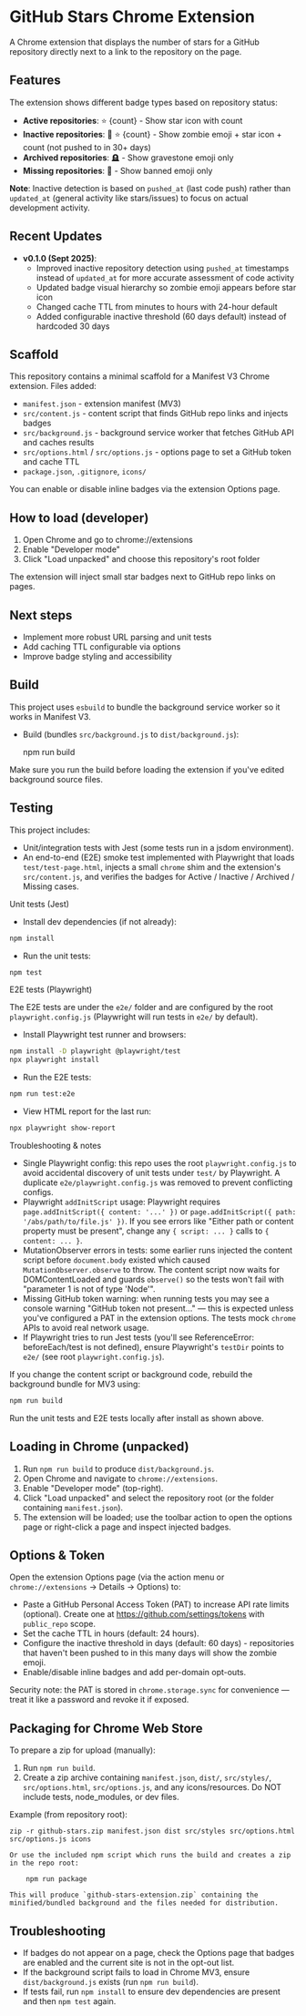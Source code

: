 # GitHub Stars Chrome Extension
A Chrome extension that displays the number of stars for a GitHub repository directly next to a link to the repository on the page.

## Features

The extension shows different badge types based on repository status:

- **Active repositories**: ⭐ {count} - Show star icon with count
- **Inactive repositories**: 🧟 ⭐ {count} - Show zombie emoji + star icon + count (not pushed to in 30+ days)
- **Archived repositories**: 🪦 - Show gravestone emoji only
- **Missing repositories**: 🚫 - Show banned emoji only

**Note**: Inactive detection is based on `pushed_at` (last code push) rather than `updated_at` (general activity like stars/issues) to focus on actual development activity.

## Recent Updates

- **v0.1.0 (Sept 2025)**:
  - Improved inactive repository detection using `pushed_at` timestamps instead of `updated_at` for more accurate assessment of code activity
  - Updated badge visual hierarchy so zombie emoji appears before star icon
  - Changed cache TTL from minutes to hours with 24-hour default
  - Added configurable inactive threshold (60 days default) instead of hardcoded 30 days

## Scaffold

This repository contains a minimal scaffold for a Manifest V3 Chrome extension. Files added:

- `manifest.json` - extension manifest (MV3)
- `src/content.js` - content script that finds GitHub repo links and injects badges
- `src/background.js` - background service worker that fetches GitHub API and caches results
- `src/options.html` / `src/options.js` - options page to set a GitHub token and cache TTL
- `package.json`, `.gitignore`, `icons/`

You can enable or disable inline badges via the extension Options page.

## How to load (developer)

1. Open Chrome and go to chrome://extensions
2. Enable "Developer mode"
3. Click "Load unpacked" and choose this repository's root folder

The extension will inject small star badges next to GitHub repo links on pages.

## Next steps

- Implement more robust URL parsing and unit tests
- Add caching TTL configurable via options
- Improve badge styling and accessibility

## Build

This project uses `esbuild` to bundle the background service worker so it works in Manifest V3.

- Build (bundles `src/background.js` to `dist/background.js`):

	npm run build

Make sure you run the build before loading the extension if you've edited background source files.

## Testing

This project includes:
- Unit/integration tests with Jest (some tests run in a jsdom environment).
- An end-to-end (E2E) smoke test implemented with Playwright that loads `test/test-page.html`, injects a small `chrome` shim and the extension's `src/content.js`, and verifies the badges for Active / Inactive / Archived / Missing cases.

Unit tests (Jest)

- Install dev dependencies (if not already):

```bash
npm install
```

- Run the unit tests:

```bash
npm test
```

E2E tests (Playwright)

The E2E tests are under the `e2e/` folder and are configured by the root `playwright.config.js` (Playwright will run tests in `e2e/` by default).

- Install Playwright test runner and browsers:

```bash
npm install -D playwright @playwright/test
npx playwright install
```

- Run the E2E tests:

```bash
npm run test:e2e
```

- View HTML report for the last run:

```bash
npx playwright show-report
```

Troubleshooting & notes

- Single Playwright config: this repo uses the root `playwright.config.js` to avoid accidental discovery of unit tests under `test/` by Playwright. A duplicate `e2e/playwright.config.js` was removed to prevent conflicting configs.
- Playwright `addInitScript` usage: Playwright requires `page.addInitScript({ content: '...' })` or `page.addInitScript({ path: '/abs/path/to/file.js' })`. If you see errors like "Either path or content property must be present", change any `{ script: ... }` calls to `{ content: ... }`.
- MutationObserver errors in tests: some earlier runs injected the content script before `document.body` existed which caused `MutationObserver.observe` to throw. The content script now waits for DOMContentLoaded and guards `observe()` so the tests won't fail with "parameter 1 is not of type 'Node'".
- Missing GitHub token warning: when running tests you may see a console warning "GitHub token not present..." — this is expected unless you've configured a PAT in the extension options. The tests mock `chrome` APIs to avoid real network usage.
- If Playwright tries to run Jest tests (you'll see ReferenceError: beforeEach/test is not defined), ensure Playwright's `testDir` points to `e2e/` (see root `playwright.config.js`).

If you change the content script or background code, rebuild the background bundle for MV3 using:

```bash
npm run build
```

Run the unit tests and E2E tests locally after install as shown above.

## Loading in Chrome (unpacked)

1. Run `npm run build` to produce `dist/background.js`.
2. Open Chrome and navigate to `chrome://extensions`.
3. Enable "Developer mode" (top-right).
4. Click "Load unpacked" and select the repository root (or the folder containing `manifest.json`).
5. The extension will be loaded; use the toolbar action to open the options page or right-click a page and inspect injected badges.

## Options & Token

Open the extension Options page (via the action menu or `chrome://extensions` → Details → Options) to:
- Paste a GitHub Personal Access Token (PAT) to increase API rate limits (optional). Create one at https://github.com/settings/tokens with `public_repo` scope.
- Set the cache TTL in hours (default: 24 hours).
- Configure the inactive threshold in days (default: 60 days) - repositories that haven't been pushed to in this many days will show the zombie emoji.
- Enable/disable inline badges and add per-domain opt-outs.

Security note: the PAT is stored in `chrome.storage.sync` for convenience — treat it like a password and revoke it if exposed.

## Packaging for Chrome Web Store

To prepare a zip for upload (manually):

1. Run `npm run build`.
2. Create a zip archive containing `manifest.json`, `dist/`, `src/styles/`, `src/options.html`, `src/options.js`, and any icons/resources. Do NOT include tests, node_modules, or dev files.

Example (from repository root):

	zip -r github-stars.zip manifest.json dist src/styles src/options.html src/options.js icons

	Or use the included npm script which runs the build and creates a zip in the repo root:

		npm run package

	This will produce `github-stars-extension.zip` containing the minified/bundled background and the files needed for distribution.

## Troubleshooting

- If badges do not appear on a page, check the Options page that badges are enabled and the current site is not in the opt-out list.
- If the background script fails to load in Chrome MV3, ensure `dist/background.js` exists (run `npm run build`).
- If tests fail, run `npm install` to ensure dev dependencies are present and then `npm test` again.
